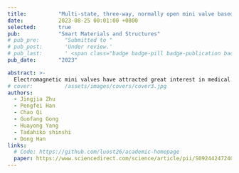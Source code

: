 ```yaml
---
title:          "Multi-state, three-way, normally open mini valve based on 3D printed flexible magnets using origami-inspired magnetization"
date:           2023-08-25 00:01:00 +0800
selected:       true
pub:            "Smart Materials and Structures"
# pub_pre:        "Submitted to "
# pub_post:       'Under review.'
# pub_last:       ' <span class="badge badge-pill badge-publication badge-success">Spotlight</span>'
pub_date:       "2023"

abstract: >-
  Electromagnetic mini valves have attracted great interest in medical devices for their excellent performance and high integration. In state-of-the-art research, most mini valves have only two working states, while certain ones featuring three to four working states necessitate multiple driving sources. To solve these problems, a novel tristable electromagnetic mini valve with three stable working states achieved by a single coil was proposed. The actuation mechanism of this mini valve mainly comprises a cylindrical magnet (CM) and a ring magnet (RM) coaxially arranged. In the absence of current through the coil, the stability of the magnets is upheld by their mutual repulsion and the attraction of the iron core. Upon modifying both the magnitude and orientation of the current, one of the magnets traverses from one terminus to another each time. The two magnets are either stationary at the start point or the endpoint. Thereby, four position relationships are formed, three of which are stable. The minimum response time and energy consumption are 3.75 ms and 0.013 J, respectively. The working pressure of the valve ranges from 0 to 200 kPa. The maximum flow rate and back pressure reach 10.5 L/min and 180 kPa, respectively. A tristable design contributes to lower energy consumption, and the three-working-state function actuated by a single coil facilitates a diminution in the size of the mini valve. Consequently, a diminished quantity of valves is realized for multiple degree-of-freedom pneumatic actuator control, which promotes the miniaturization of the whole system. The dimensions and performance of the proposed mini valve substantiate its potential in pneumatic medical devices.
# cover:          /assets/images/covers/cover3.jpg
authors:
  - Jingjia Zhu
  - Pengfei Han
  - Chao Qi
  - Guofang Gong
  - Huayong Yang
  - Tadahiko shinshi
  - Dong Han
links:
  # Code: https://github.com/luost26/academic-homepage
  paper: https://www.sciencedirect.com/science/article/pii/S0924424724006939
---
```

